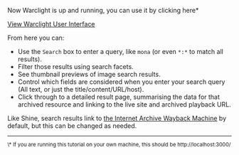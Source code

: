 Now Warclight is up and running, you can use it by clicking here\*

<div class="center-align">
    <a class="btn-small" href="https://[[HOST_SUBDOMAIN]]-3000-[[KATACODA_HOST]].environments.katacoda.com/">View Warclight User Interface</a>
</div>

From here you can:

* Use the `Search` box to enter a query, like `mona` (or even `*:*` to match all results).
* Filter those results using search facets.
* See thumbnail previews of image search results.
* Control which fields are considered when you enter your search query (All text, or just the title/content/URL/host).
* Click through to a detailed result page, summarising the data for that archived resource and linking to the live site and archived playback URL.

Like Shine, search results link to [the Internet Archive Wayback Machine](http://web.archive.org/) by default, but this can be changed as needed.

<small>
<hr/>
\* If you are running this tutorial on your own machine, this should be http://localhost:3000/
</small>